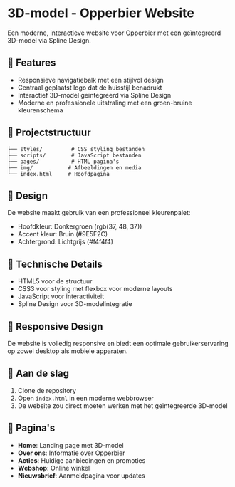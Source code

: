 # 3D-model - Opperbier Website

Een moderne, interactieve website voor Opperbier met een geïntegreerd 3D-model via Spline Design.

## 🌟 Features

- Responsieve navigatiebalk met een stijlvol design
- Centraal geplaatst logo dat de huisstijl benadrukt
- Interactief 3D-model geïntegreerd via Spline Design
- Moderne en professionele uitstraling met een groen-bruine kleurenschema

## 📁 Projectstructuur

```
├── styles/         # CSS styling bestanden
├── scripts/        # JavaScript bestanden
├── pages/          # HTML pagina's
├── img/           # Afbeeldingen en media
└── index.html     # Hoofdpagina
```

## 🎨 Design

De website maakt gebruik van een professioneel kleurenpalet:
- Hoofdkleur: Donkergroen (rgb(37, 48, 37))
- Accent kleur: Bruin (#9E5F2C)
- Achtergrond: Lichtgrijs (#f4f4f4)

## 🔧 Technische Details

- HTML5 voor de structuur
- CSS3 voor styling met flexbox voor moderne layouts
- JavaScript voor interactiviteit
- Spline Design voor 3D-modelintegratie

## 📱 Responsive Design

De website is volledig responsive en biedt een optimale gebruikerservaring op zowel desktop als mobiele apparaten.

## 🚀 Aan de slag

1. Clone de repository
2. Open `index.html` in een moderne webbrowser
3. De website zou direct moeten werken met het geïntegreerde 3D-model

## 📄 Pagina's

- **Home**: Landing page met 3D-model
- **Over ons**: Informatie over Opperbier
- **Acties**: Huidige aanbiedingen en promoties
- **Webshop**: Online winkel
- **Nieuwsbrief**: Aanmeldpagina voor updates